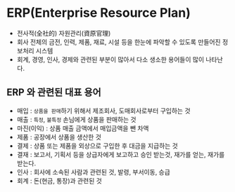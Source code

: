 # ERP(Enterprise Resource Plan)

- 전사적(全社的) 자원관리(資原官理)
- 회사 전체의 금전, 인력, 제품, 재료, 시설 등을 한눈에 파악할 수 있도록 만들어진 정보처리 시스템
- 회계, 경영, 인사, 경제와 관련된 부분이 많아서 다소 생소한 용어들이 많이 나타난다.

## ERP 와 관련된 대표 용어

- 매입 : `상품을 판매`하기 위해서 제조회사, 도매회사로부터 구입하는 것
- 매출 : `특정`, `불특정` 손님에게 상품을 판매하는 것
- 마진(이익) : 상품 매출 금액에서 매입금액을 뺀 차액
- 제품 : 공장에서 상품을 생산한 것
- 결제 : 상품 또는 제품을 외상으로 구입한 후 대금을 지급하는 것
- 결재 : 보고서, 기획서 등을 상급자에게 보고하고 승인 받는것, 재가를 얻는, 재가를 받는다.
- 인사 : 회사에 소속된 사람과 관련된 것, 발령, 부서이동, 승급
- 회계 : 돈(현금, 통장)과 관련된 것
